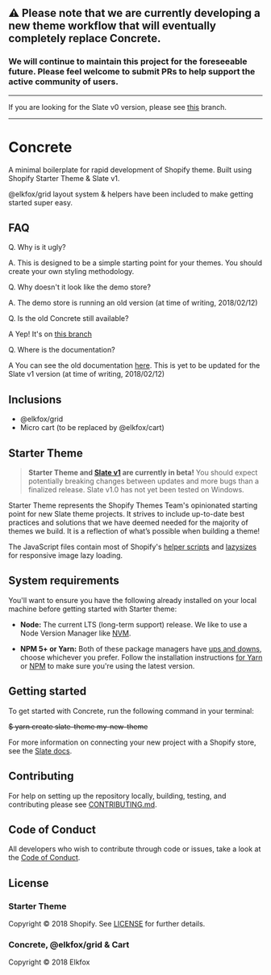 ## ⚠️ Please note that we are currently developing a new theme workflow that will eventually completely replace Concrete.

### We will continue to maintain this project for the foreseeable future. Please feel welcome to submit PRs to help support the active community of users.

-----------

If you are looking for the Slate v0 version, please see [this](https://github.com/Elkfox/Concrete/tree/slate_0) branch.

-----------

# Concrete

A minimal boilerplate for rapid development of Shopify theme. Built using Shopify Starter Theme & Slate v1.

@elkfox/grid layout system & helpers have been included to make getting started super easy.

## FAQ

Q. Why is it ugly?

A. This is designed to be a simple starting point for your themes. You should create your own styling methodology.

Q. Why doesn't it look like the demo store?

A. The demo store is running an old version (at time of writing, 2018/02/12)

Q. Is the old Concrete still available?

A Yep! It's on [this branch](https://github.com/Elkfox/Concrete/tree/slate_0)

Q. Where is the documentation?

A You can see the old documentation [here](https://github.com/Elkfox/Concrete/tree/slate_0). This is yet to be updated for the Slate v1 version (at time of writing, 2018/02/12)

## Inclusions

- @elkfox/grid
- Micro cart (to be replaced by @elkfox/cart)

## Starter Theme

> **Starter Theme and [Slate v1](https://github.com/Shopify/slate) are currently in beta!** You should expect potentially breaking changes between updates and more bugs than a finalized release. Slate v1.0 has not yet been tested on Windows.

Starter Theme represents the Shopify Themes Team's opinionated starting point for new Slate theme projects. It strives to include up-to-date best practices and solutions that we have deemed needed for the majority of themes we build. It is a reflection of what’s possible when building a theme!

The JavaScript files contain most of Shopify's [helper scripts](https://github.com/Shopify/theme-scripts/tree/master/packages) and [lazysizes](https://github.com/aFarkas/lazysizes) for responsive image lazy loading.

## System requirements

You'll want to ensure you have the following already installed on your local machine before getting started with Starter theme:

- **Node:** The current LTS (long-term support) release. We like to use a Node Version Manager like [NVM](https://github.com/creationix/nvm).

- **NPM 5+ or Yarn:** Both of these package managers have [ups and downs](https://blog.risingstack.com/yarn-vs-npm-node-js-package-managers/), choose whichever you prefer. Follow the installation instructions [for Yarn](https://yarnpkg.com/en/docs/install) or [NPM](https://www.npmjs.com/get-npm) to make sure you're using the latest version.

## Getting started

To get started with Concrete, run the following command in your terminal:

<s>$ yarn create slate-theme my-new-theme</s>

For more information on connecting your new project with a Shopify store, see the [Slate docs](https://github.com/Shopify/slate/wiki/3.-Connect-to-your-store).

## Contributing

For help on setting up the repository locally, building, testing, and contributing
please see [CONTRIBUTING.md](https://github.com/Shopify/starter-theme/blob/master/CONTRIBUTING.md).

## Code of Conduct

All developers who wish to contribute through code or issues, take a look at the
[Code of Conduct](https://github.com/Shopify/starter-theme/blob/master/CODE_OF_CONDUCT.md).

## License

### Starter Theme

Copyright © 2018 Shopify. See [LICENSE](https://github.com/Shopify/starter-theme/blob/master/LICENSE) for further details.

### Concrete, @elkfox/grid & Cart

Copyright © 2018 Elkfox
